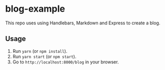 # blog-example

This repo uses using Handlebars, Markdown and Express to create a blog.

## Usage

1. Run `yarn` (or `npm install`).
2. Run `yarn start` (or `npm start`).
3. Go to `http://localhost:8000/blog` in your browser.
